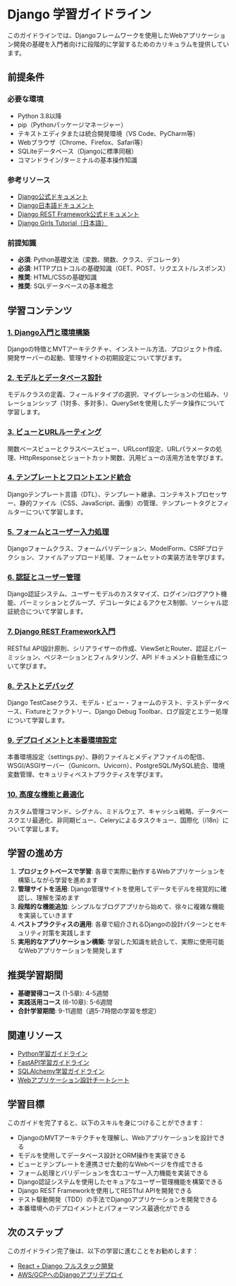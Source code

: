 # Django 学習ガイドライン

このガイドラインでは、Djangoフレームワークを使用したWebアプリケーション開発の基礎を入門者向けに段階的に学習するためのカリキュラムを提供しています。

## 前提条件
### 必要な環境
- Python 3.8以降
- pip（Pythonパッケージマネージャー）
- テキストエディタまたは統合開発環境（VS Code、PyCharm等）
- Webブラウザ（Chrome、Firefox、Safari等）
- SQLiteデータベース（Djangoに標準同梱）
- コマンドライン/ターミナルの基本操作知識

### 参考リソース
- [Django公式ドキュメント](https://docs.djangoproject.com/)
- [Django日本語ドキュメント](https://docs.djangoproject.com/ja/)
- [Django REST Framework公式ドキュメント](https://www.django-rest-framework.org/)
- [Django Girls Tutorial（日本語）](https://tutorial.djangogirls.org/ja/)

### 前提知識
- **必須**: Python基礎文法（変数、関数、クラス、デコレータ）
- **必須**: HTTPプロトコルの基礎知識（GET、POST、リクエスト/レスポンス）
- **推奨**: HTML/CSSの基礎知識
- **推奨**: SQLデータベースの基本概念

## 学習コンテンツ
### [1. Django入門と環境構築](https://fcircle-biz.github.io/tech_docs/guide/programming-languages/python-ecosystem/django/django-learning-material-1.html)
Djangoの特徴とMVTアーキテクチャ、インストール方法、プロジェクト作成、開発サーバーの起動、管理サイトの初期設定について学びます。

### [2. モデルとデータベース設計](https://fcircle-biz.github.io/tech_docs/guide/programming-languages/python-ecosystem/django/django-learning-material-2.html)
モデルクラスの定義、フィールドタイプの選択、マイグレーションの仕組み、リレーションシップ（1対多、多対多）、QuerySetを使用したデータ操作について学習します。

### [3. ビューとURLルーティング](https://fcircle-biz.github.io/tech_docs/guide/programming-languages/python-ecosystem/django/django-learning-material-3.html)
関数ベースビューとクラスベースビュー、URLconf設定、URLパラメータの処理、HttpResponseとショートカット関数、汎用ビューの活用方法を学びます。

### [4. テンプレートとフロントエンド統合](https://fcircle-biz.github.io/tech_docs/guide/programming-languages/python-ecosystem/django/django-learning-material-4.html)
Djangoテンプレート言語（DTL）、テンプレート継承、コンテキストプロセッサー、静的ファイル（CSS、JavaScript、画像）の管理、テンプレートタグとフィルターについて学習します。

### [5. フォームとユーザー入力処理](https://fcircle-biz.github.io/tech_docs/guide/programming-languages/python-ecosystem/django/django-learning-material-5.html)
Djangoフォームクラス、フォームバリデーション、ModelForm、CSRFプロテクション、ファイルアップロード処理、フォームセットの実装方法を学びます。

### [6. 認証とユーザー管理](https://fcircle-biz.github.io/tech_docs/guide/programming-languages/python-ecosystem/django/django-learning-material-6.html)
Django認証システム、ユーザーモデルのカスタマイズ、ログイン/ログアウト機能、パーミッションとグループ、デコレータによるアクセス制御、ソーシャル認証統合について学習します。

### [7. Django REST Framework入門](https://fcircle-biz.github.io/tech_docs/guide/programming-languages/python-ecosystem/django/django-learning-material-7.html)
RESTful API設計原則、シリアライザーの作成、ViewSetとRouter、認証とパーミッション、ペジネーションとフィルタリング、API ドキュメント自動生成について学びます。

### [8. テストとデバッグ](https://fcircle-biz.github.io/tech_docs/guide/programming-languages/python-ecosystem/django/django-learning-material-8.html)
Django TestCaseクラス、モデル・ビュー・フォームのテスト、テストデータベース、Fixtureとファクトリー、Django Debug Toolbar、ログ設定とエラー処理について学習します。

### [9. デプロイメントと本番環境設定](https://fcircle-biz.github.io/tech_docs/guide/programming-languages/python-ecosystem/django/django-learning-material-9.html)
本番環境設定（settings.py）、静的ファイルとメディアファイルの配信、WSGI/ASGIサーバー（Gunicorn、Uvicorn）、PostgreSQL/MySQL統合、環境変数管理、セキュリティベストプラクティスを学びます。

### [10. 高度な機能と最適化](https://fcircle-biz.github.io/tech_docs/guide/programming-languages/python-ecosystem/django/django-learning-material-10.html)
カスタム管理コマンド、シグナル、ミドルウェア、キャッシュ戦略、データベースクエリ最適化、非同期ビュー、Celeryによるタスクキュー、国際化（i18n）について学習します。

## 学習の進め方
1. **プロジェクトベースで学習**: 各章で実際に動作するWebアプリケーションを構築しながら学習を進めます
2. **管理サイトを活用**: Django管理サイトを使用してデータモデルを視覚的に確認し、理解を深めます
3. **段階的な機能追加**: シンプルなブログアプリから始めて、徐々に複雑な機能を実装していきます
4. **ベストプラクティスの適用**: 各章で紹介されるDjangoの設計パターンとセキュリティ対策を実践します
5. **実用的なアプリケーション構築**: 学習した知識を統合して、実際に使用可能なWebアプリケーションを開発します

## 推奨学習期間
- **基礎習得コース** (1-5章): 4-5週間
- **実践活用コース** (6-10章): 5-6週間
- **合計学習期間**: 9-11週間（週5-7時間の学習を想定）

## 関連リソース
- [Python学習ガイドライン](https://fcircle-biz.github.io/tech_docs/guide/programming-languages/python-ecosystem/python/README.html)
- [FastAPI学習ガイドライン](https://fcircle-biz.github.io/tech_docs/guide/programming-languages/python-ecosystem/fastapi/README.html)
- [SQLAlchemy学習ガイドライン](https://fcircle-biz.github.io/tech_docs/guide/programming-languages/python-ecosystem/sqlalchemy/README.html)
- [Webアプリケーション設計チートシート](https://fcircle-biz.github.io/tech_docs/cheatsheet/web/web-app-design-cheatsheet.html)

## 学習目標
このガイドを完了すると、以下のスキルを身につけることができます：
- DjangoのMVTアーキテクチャを理解し、Webアプリケーションを設計できる
- モデルを使用してデータベース設計とORM操作を実装できる
- ビューとテンプレートを連携させた動的なWebページを作成できる
- フォーム処理とバリデーションを含むユーザー入力機能を実装できる
- Django認証システムを使用したセキュアなユーザー管理機能を構築できる
- Django REST Frameworkを使用してRESTful APIを開発できる
- テスト駆動開発（TDD）の手法でDjangoアプリケーションを開発できる
- 本番環境へのデプロイメントとパフォーマンス最適化ができる

## 次のステップ
このガイドライン完了後は、以下の学習に進むことをお勧めします：
- [React + Django フルスタック開発](https://fcircle-biz.github.io/tech_docs/guide/fullstack/react-django/README.html)
- [AWS/GCPへのDjangoアプリデプロイ](https://fcircle-biz.github.io/tech_docs/guide/cloud/django-deployment/README.html)